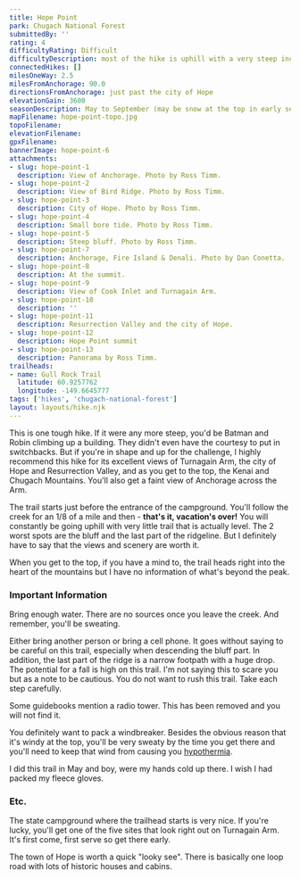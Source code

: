 ```yaml
---
title: Hope Point
park: Chugach National Forest
submittedBy: ''
rating: 4
difficultyRating: Difficult
difficultyDescription: most of the hike is uphill with a very steep incline. Only the physically fit should attempt this hike.
connectedHikes: []
milesOneWay: 2.5
milesFromAnchorage: 90.0
directionsFromAnchorage: just past the city of Hope
elevationGain: 3600
seasonDescription: May to September (may be snow at the top in early season)
mapFilename: hope-point-topo.jpg
topoFilename: 
elevationFilename: 
gpxFilename: 
bannerImage: hope-point-6
attachments:
- slug: hope-point-1
  description: View of Anchorage. Photo by Ross Timm.
- slug: hope-point-2
  description: View of Bird Ridge. Photo by Ross Timm.
- slug: hope-point-3
  description: City of Hope. Photo by Ross Timm.
- slug: hope-point-4
  description: Small bore tide. Photo by Ross Timm.
- slug: hope-point-5
  description: Steep bluff. Photo by Ross Timm.
- slug: hope-point-7
  description: Anchorage, Fire Island & Denali. Photo by Dan Conetta.
- slug: hope-point-8
  description: At the summit.
- slug: hope-point-9
  description: View of Cook Inlet and Turnagain Arm.
- slug: hope-point-10
  description: ''
- slug: hope-point-11
  description: Resurrection Valley and the city of Hope.
- slug: hope-point-12
  description: Hope Point summit
- slug: hope-point-13
  description: Panorama by Ross Timm.
trailheads:
- name: Gull Rock Trail
  latitude: 60.9257762
  longitude: -149.6645777
tags: ['hikes', 'chugach-national-forest']
layout: layouts/hike.njk
---
```

This is one tough hike. If it were any more steep, you'd be Batman and Robin climbing up a building. They didn't even have the courtesy to put in switchbacks. But if you're in shape and up for the challenge, I highly recommend this hike for its excellent views of Turnagain Arm, the city of Hope and Resurrection Valley, and as you get to the top, the Kenai and Chugach Mountains. You'll also get a faint view of Anchorage across the Arm. 

The trail starts just before the entrance of the campground. You'll follow the creek for an 1/8 of a mile and then - **that's it, vacation's over!** You will constantly be going uphill with very little trail that is actually level. The 2 worst spots are the bluff and the last part of the ridgeline. But I definitely have to say that the views and scenery are worth it. 

When you get to the top, if you have a mind to, the trail heads right into the heart of the mountains but I have no information of what's beyond the peak.

### Important Information

Bring enough water. There are no sources once you leave the creek. And remember, you'll be sweating.

Either bring another person or bring a cell phone. It goes without saying to be careful on this trail, especially when descending the bluff part. In addition, the last part of the ridge is a narrow footpath with a huge drop. The potential for a fall is high on this trail. I'm not saying this to scare you but as a note to be cautious. You do not want to rush this trail. Take each step carefully. 

Some guidebooks mention a radio tower. This has been removed and you will not find it.

You definitely want to pack a windbreaker. Besides the obvious reason that it's windy at the top, you'll be very sweaty by the time you get there and you'll need to keep that wind from causing you [hypothermia](http://alaskahikesearch.com/education/#hypothermia). 

I did this trail in May and boy, were my hands cold up there. I wish I had packed my fleece gloves.

### Etc.

The state campground where the trailhead starts is very nice. If you're lucky, you'll get one of the five sites that look right out on Turnagain Arm. It's first come, first serve so get there early.

The town of Hope is worth a quick "looky see". There is basically one loop road with lots of historic houses and cabins.